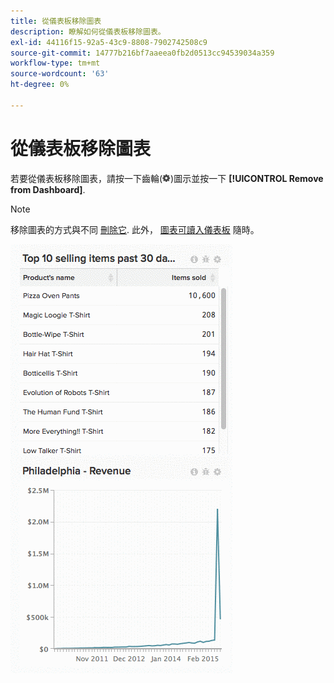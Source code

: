 ```yaml
---
title: 從儀表板移除圖表
description: 瞭解如何從儀表板移除圖表。
exl-id: 44116f15-92a5-43c9-8808-7902742508c9
source-git-commit: 14777b216bf7aaeea0fb2d0513cc94539034a359
workflow-type: tm+mt
source-wordcount: '63'
ht-degree: 0%

---
```


# 從儀表板移除圖表

若要從儀表板移除圖表，請按一下齒輪(![](../../assets/gear-icon.png))圖示並按一下 **[!UICONTROL Remove from Dashboard]**.

>[!NOTE]
>
>移除圖表的方式與不同 [刪除它](../../data-user/dashboards/delete-chart.md). 此外， [圖表可讀入儀表板](../../data-user/dashboards/add-charts-dashboard.md) 隨時。

![移除圖表](../../assets/Removing_Charts_from_Dashboards.gif)
